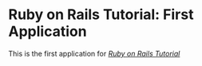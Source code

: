 # Ruby on Rails Tutorial: First Application

This is the first application for [*Ruby on Rails Tutorial*](http://railstutorial.org)